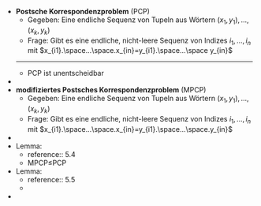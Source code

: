 - **Postsche Korrespondenzproblem** (PCP)
	- Gegeben: Eine endliche Sequenz von Tupeln aus Wörtern $\left(x_1,y_1\right),...,\left(x_{k},y_{k}\right)$
	- Frage: Gibt es eine endliche, nicht-leere Sequenz von Indizes $i_1,...,i_{n}$ mit $x_{i1}.\space...\space.x_{in}=y_{i1}.\space...\space y_{in}$
	- ---
	- PCP ist unentscheidbar
-
- **modifiziertes Postsches Korrespondenzproblem** (MPCP)
	- Gegeben: Eine endliche Sequenz von Tupeln aus Wörtern $\left(x_1,y_1\right),...,\left(x_{k},y_{k}\right)$
	- Frage: Gibt es eine endliche, nicht-leere Sequenz von Indizes $i_1,...,i_{n}$ mit $x_{i1}.\space...\space.x_{in}=y_{i1}.\space...\space.y_{in}$
-
- Lemma:
	- reference:: 5.4
	- MPCP$\leq$PCP
- Lemma:
	- reference:: 5.5
	-
-